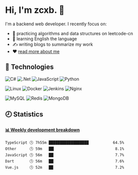 # Hi, I'm zcxb. 🎣

I'm a backend web developer. I recently focus on:

  - 🎯 practicing algorithms and data structures on leetcode-cn
  - 📑 learning English the language
  - ✍️ writing blogs to summarize my work
  - ❤️ [read more about me](https://blog.zcxb.cc/about/)

## 🔧 Technologies

![C#](https://img.shields.io/badge/c%23-%23239120.svg?style=for-the-badge&logo=c-sharp&logoColor=white)
![.Net](https://img.shields.io/badge/.NET-5C2D91?style=for-the-badge&logo=.net&logoColor=white)
![JavaScript](https://img.shields.io/badge/javascript-%23323330.svg?style=for-the-badge&logo=javascript&logoColor=%23F7DF1E)
![Python](https://img.shields.io/badge/python-%2314354C.svg?style=for-the-badge&logo=python&logoColor=white)

![Linux](https://img.shields.io/badge/Linux-FCC624?style=for-the-badge&logo=linux&logoColor=black)
![Docker](https://img.shields.io/badge/docker-%230db7ed.svg?style=for-the-badge&logo=docker&logoColor=white)
![Jenkins](https://img.shields.io/badge/jenkins-%232C5263.svg?style=for-the-badge&logo=jenkins&logoColor=white)
![Nginx](https://img.shields.io/badge/nginx-%23009639.svg?style=for-the-badge&logo=nginx&logoColor=white)

![MySQL](https://img.shields.io/badge/mysql-%2300f.svg?style=for-the-badge&logo=mysql&logoColor=white)
![Redis](https://img.shields.io/badge/redis-%23DD0031.svg?style=for-the-badge&logo=redis&logoColor=white)
![MongoDB](https://img.shields.io/badge/MongoDB-%234ea94b.svg?style=for-the-badge&logo=mongodb&logoColor=white)

## 🕗 Statistics
<!-- waka-box start -->
#### <a href="https://gist.github.com/92e0961e49368b572d86dc0ffd6bb5bd" target="_blank">📊 Weekly development breakdown</a>
```text
TypeScript 🕓 7h55m ██████████████████           64.5%
Other      🕓 59m   ██▎                           8.1%
JavaScript 🕓 56m   ██▏                           7.7%
Dart       🕓 56m   ██▏                           7.6%
Vue.js     🕓 52m   ██                            7.2%
```
<!-- Powered by https://github.com/YouEclipse/waka-box-go . -->
<!-- waka-box end -->
